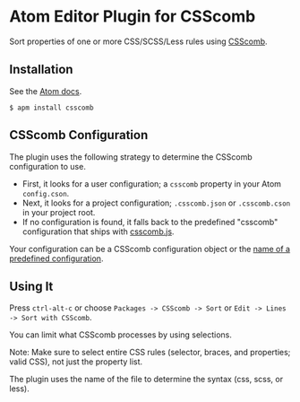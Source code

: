 # Atom Editor Plugin for CSScomb

Sort properties of one or more CSS/SCSS/Less rules using
[CSScomb](http://csscomb.com/).

## Installation

See the [Atom docs](http://atom.io/docs/latest/customizing-atom#installing-packages).

```shell
$ apm install csscomb
```

## CSScomb Configuration

The plugin uses the following strategy to determine the CSScomb configuration to use.

* First, it looks for a user configuration; a `csscomb` property in your Atom
  `config.cson`.
* Next, it looks for a project configuration; `.csscomb.json` or `.csscomb.cson`
  in your project root.
* If no configuration is found, it falls back to the predefined "csscomb"
  configuration that ships with [csscomb.js](https://github.com/csscomb/csscomb.js/blob/master/config/csscomb.json).

Your configuration can be a CSScomb configuration object or the [name of a predefined configuration](https://github.com/csscomb/csscomb.js/tree/master/config).

## Using It

Press `ctrl-alt-c` or choose `Packages -> CSScomb -> Sort` or
`Edit -> Lines -> Sort with CSScomb`.

You can limit what CSScomb processes by using selections.

Note: Make sure to select entire CSS rules (selector, braces, and
properties; valid CSS), not just the property list.

The plugin uses the name of the file to determine the syntax
(css, scss, or less).
